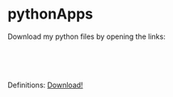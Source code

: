 # pythonApps
<p>Download my python files by opening the links:</p>
<br><br><br>
<p>Definitions: <a href="https://huamangames.github.io/pythonApps/py/HuamanDefinitionModule.py">Download!</a></p>
